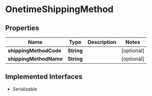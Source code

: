 

# OnetimeShippingMethod


## Properties

| Name | Type | Description | Notes |
|------------ | ------------- | ------------- | -------------|
|**shippingMethodCode** | **String** |  |  [optional] |
|**shippingMethodName** | **String** |  |  [optional] |


## Implemented Interfaces

* Serializable


